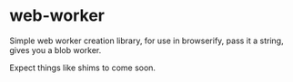 web-worker
====

Simple web worker creation library, for use in browserify, pass it a string, gives you a blob worker.

Expect things like shims to come soon.